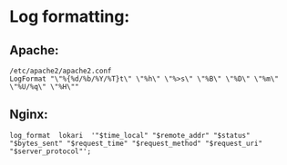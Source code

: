 # Log formatting:
## Apache:
```
/etc/apache2/apache2.conf
LogFormat "\"%{%d/%b/%Y/%T}t\" \"%h\" \"%>s\" \"%B\" \"%D\" \"%m\" \"%U/%q\" \"%H\""
```
## Nginx:
```
log_format	lokari	'"$time_local" "$remote_addr" "$status" "$bytes_sent" "$request_time" "$request_method" "$request_uri" "$server_protocol"';
```


